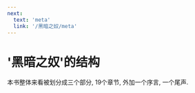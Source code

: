 ```yaml
---
next:
  text: 'meta'
  link: '/黑暗之奴/meta'
---
```


# '黑暗之奴'的结构

本书整体来看被划分成三个部分, 19个章节, 外加一个序言, 一个尾声.
